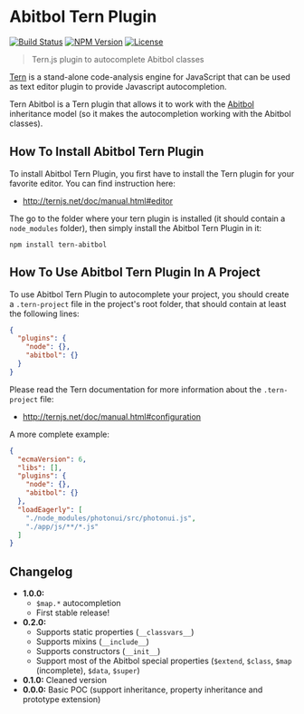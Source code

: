 # Abitbol Tern Plugin

[![Build Status](https://travis-ci.org/flozz/tern-abitbol.svg?branch=master)](https://travis-ci.org/flozz/tern-abitbol)
[![NPM Version](http://img.shields.io/npm/v/tern-abitbol.svg?style=flat)](https://www.npmjs.com/package/tern-abitbol)
[![License](http://img.shields.io/npm/l/tern-abitbol.svg?style=flat)](https://github.com/flozz/tern-abitbol/blob/master/LICENSE)

> Tern.js plugin to autocomplete Abitbol classes

[Tern][tern] is a stand-alone code-analysis engine for JavaScript that can be used as
text editor plugin to provide Javascript autocompletion.

Tern Abitbol is a Tern plugin that allows it to work with the
[Abitbol][abitbol] inheritance model (so it makes the autocompletion working
with the Abitbol classes).


## How To Install Abitbol Tern Plugin

To install Abitbol Tern Plugin, you first have to install the Tern plugin for
your favorite editor. You can find instruction here:

* http://ternjs.net/doc/manual.html#editor

The go to the folder where your tern plugin is installed (it should contain a `node_modules` folder), then simply install the Abitbol Tern Plugin in it:

    npm install tern-abitbol


## How To Use Abitbol Tern Plugin In A Project

To use Abitbol Tern Plugin to autocomplete your project, you should create
a `.tern-project` file in the project's root folder, that should contain at
least the following lines:

```json
{
  "plugins": {
    "node": {},
    "abitbol": {}
  }
}
```

Please read the Tern documentation for more information about the
`.tern-project` file:

* http://ternjs.net/doc/manual.html#configuration

A more complete example:

```json
{
  "ecmaVersion": 6,
  "libs": [],
  "plugins": {
    "node": {},
    "abitbol": {}
  },
  "loadEagerly": [
    "./node_modules/photonui/src/photonui.js",
    "./app/js/**/*.js"
  ]
}
```


## Changelog

* **1.0.0:**
  * `$map.*` autocompletion
  * First stable release!
* **0.2.0:**
  * Supports static properties (`__classvars__`)
  * Supports mixins (`__include__`)
  * Supports constructors (`__init__`)
  * Support most of the Abitbol special properties (`$extend`, `$class`, `$map`
    (incomplete), `$data`, `$super`)
* **0.1.0:** Cleaned version
* **0.0.0:** Basic POC (support inheritance, property inheritance and prototype
  extension)


[tern]: http://ternjs.net/
[abitbol]: https://github.com/wanadev/abitbol/
